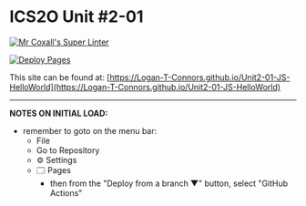 # ICS2O Unit #2-01

[![Mr Coxall's Super Linter](https://github.com/Logan-T-Connors/Unit2-01-JS-HelloWorld/workflows/Mr%20Coxall's%20Super%20Linter/badge.svg)](https://github.com/Logan-T-Connors/Unit2-01-JS-HelloWorld/actions)

[![Deploy Pages](https://github.com/Logan-T-Connors/Unit2-01-JS-HelloWorld/workflows/Deploy%20Pages/badge.svg)](https://github.com/Logan-T-Connors/Unit2-01-JS-HelloWorld/actions)

This site can be found at: [https://Logan-T-Connors.github.io/Unit2-01-JS-HelloWorld](https://Logan-T-Connors.github.io/Unit2-01-JS-HelloWorld)

---

**NOTES ON INITIAL LOAD:**
- remember to goto on the menu bar:
  - File
  - Go to Repository
  - ⚙ Settings
  - 🗔 Pages
    - then from the "Deploy from a branch ▼" button, select "GitHub Actions"
